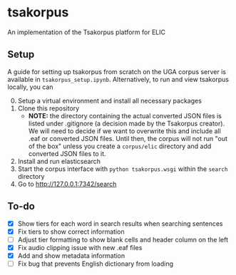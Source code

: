 # tsakorpus
An implementation of the Tsakorpus platform for ELIC

## Setup
A guide for setting up tsakorpus from scratch on the UGA corpus server is available in `tsakorpus_setup.ipynb`. Alternatively, to run and view tsakorpus locally, you can

0. Setup a virtual environment and install all necessary packages
1. Clone this repository
   - **NOTE:** the directory containing the actual converted JSON files is listed under .gitignore (a decision made by the Tsakorpus creator). We will need to decide if we want to overwrite this and include all .eaf or converted JSON files. Until then, the corpus will not run "out of the box" unless you create a `corpus/elic` directory and add converted JSON files to it.
2. Install and run elasticsearch
3. Start the corpus interface with `python tsakorpus.wsgi` within the `search` directory
4. Go to http://127.0.0.1:7342/search

## To-do
- [x] Show tiers for each word in search results when searching sentences
- [x] Fix tiers to show correct information
- [ ] Adjust tier formatting to show blank cells and header column on the left
- [x] Fix audio clipping issue with new .eaf files
- [x] Add and show metadata information
- [ ] Fix bug that prevents English dictionary from loading
